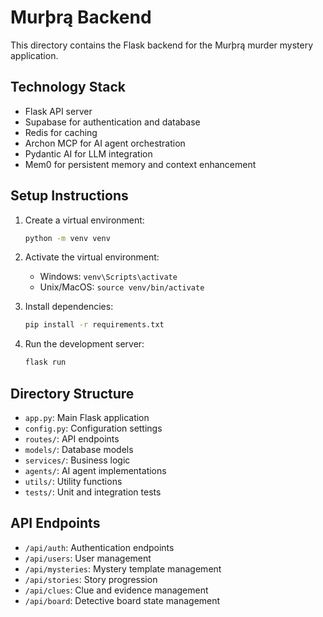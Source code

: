 # Murþrą Backend

This directory contains the Flask backend for the Murþrą murder mystery application.

## Technology Stack

- Flask API server
- Supabase for authentication and database
- Redis for caching
- Archon MCP for AI agent orchestration
- Pydantic AI for LLM integration
- Mem0 for persistent memory and context enhancement

## Setup Instructions

1. Create a virtual environment:
   ```bash
   python -m venv venv
   ```

2. Activate the virtual environment:
   - Windows: `venv\Scripts\activate`
   - Unix/MacOS: `source venv/bin/activate`

3. Install dependencies:
   ```bash
   pip install -r requirements.txt
   ```

4. Run the development server:
   ```bash
   flask run
   ```

## Directory Structure

- `app.py`: Main Flask application
- `config.py`: Configuration settings
- `routes/`: API endpoints
- `models/`: Database models
- `services/`: Business logic
- `agents/`: AI agent implementations
- `utils/`: Utility functions
- `tests/`: Unit and integration tests

## API Endpoints

- `/api/auth`: Authentication endpoints
- `/api/users`: User management
- `/api/mysteries`: Mystery template management
- `/api/stories`: Story progression
- `/api/clues`: Clue and evidence management
- `/api/board`: Detective board state management
